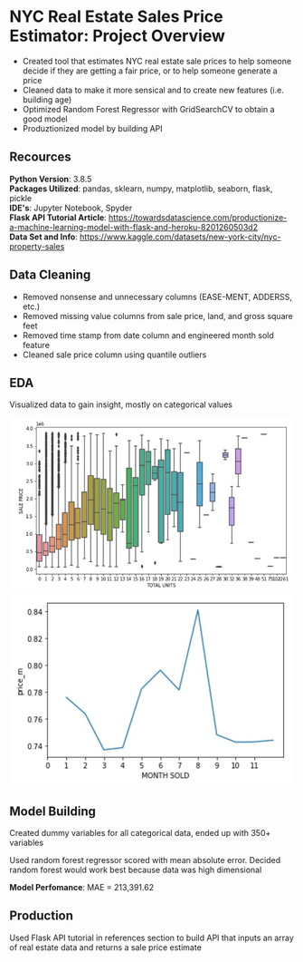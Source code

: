 # NYC Real Estate Sales Price Estimator: Project Overview
* Created tool that estimates NYC real estate sale prices to help someone decide if they are getting a fair price, or to help someone generate a price
* Cleaned data to make it more sensical and to create new features (i.e. building age)
* Optimized Random Forest Regressor with GridSearchCV to obtain a good model 
* Produztionized model by building API

## Recources 
**Python Version**: 3.8.5\
**Packages Utilized**: pandas, sklearn, numpy, matplotlib, seaborn, flask, pickle\
**IDE's**: Jupyter Notebook, Spyder\
**Flask API Tutorial Article**: https://towardsdatascience.com/productionize-a-machine-learning-model-with-flask-and-heroku-8201260503d2 \
**Data Set and Info**: https://www.kaggle.com/datasets/new-york-city/nyc-property-sales

## Data Cleaning
* Removed nonsense and unnecessary columns (EASE-MENT, ADDERSS, etc.)
* Removed missing value columns from sale price, land, and gross square feet
* Removed time stamp from date column and engineered month sold feature
* Cleaned sale price column using quantile outliers

## EDA
Visualized data to gain insight, mostly on categorical values

![alt text](https://github.com/robbyhooker/ds_nyc_apartments/raw/master/price_unit.jpg)
![alt text](https://github.com/robbyhooker/ds_nyc_apartments/raw/master/price_month.jpg)

## Model Building
Created dummy variables for all categorical data, ended up with 350+ variables

Used random forest regressor scored with mean absolute error. Decided random forest would work best because data was high dimensional

**Model Perfomance**: MAE = 213,391.62

## Production
Used Flask API tutorial in references section to build API that inputs an array of real estate data and returns a sale price estimate
